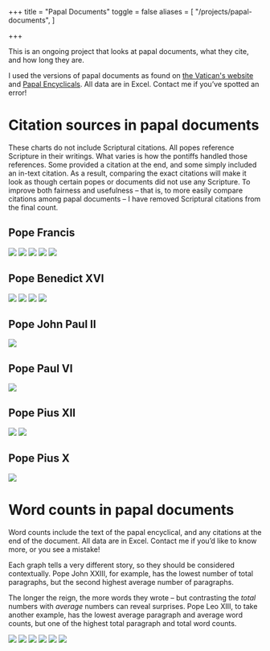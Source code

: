+++
title = "Papal Documents"
toggle = false
aliases = [
    "/projects/papal-documents",
]

+++

This is an ongoing project that looks at papal documents, what they cite, and how long they are. 

I used the versions of papal documents as found on [the Vatican's website](http://w2.vatican.va/content/vatican/en.html) and [Papal Encyclicals](http://www.papalencyclicals.net/). All data are in Excel. Contact me if you’ve spotted an error!

# Citation sources in papal documents

These charts do not include Scriptural citations. All popes reference Scripture in their writings. What varies is how the pontiffs handled those references. Some provided a citation at the end, and some simply included an in-text citation. As a result, comparing the exact citations will make it look as though certain popes or documents did not use any Scripture. To improve both fairness and usefulness – that is, to more easily compare citations among papal documents – I have removed Scriptural citations from the final count. 

## Pope Francis 

![](/uploads/pf-qa.png)
![](/uploads/pf-cvwithout-2.png)
![](/uploads/pf-gewithout.png)
![](/uploads/pf-lfwithout.png)
![](/uploads/pf-lswithout-1.png)

## Pope Benedict XVI

![](/uploads/b16-civwithout.png)
![](/uploads/b16-dcewithout.png)
![](/uploads/b16-scwithout-1.png)
![](/uploads/b16-sswithout-1.png)

## Pope John Paul II 

![](/uploads/jpii-fcwithout.png)

## Pope Paul VI 

![](/uploads/pvi-enwithout.png)

## Pope Pius XII 

![](/uploads/p12-mnwithout-1.png)
![](/uploads/p12-svwithout.png)

## Pope Pius X 

![](/uploads/p10-hawithout-1.png)

# Word counts in papal documents

Word counts include the text of the papal encyclical, and any citations at the end of the document. All data are in Excel. Contact me if you’d like to know more, or you see a mistake!

Each graph tells a very different story, so they should be considered contextually. Pope John XXIII, for example, has the lowest number of total paragraphs, but the second highest average number of paragraphs.

The longer the reign, the more words they wrote – but contrasting the _total_ numbers with _average_ numbers can reveal surprises. Pope Leo XIII, to take another example, has the lowest average paragraph and average word counts, but one of the highest total paragraph and total word counts.

![](/uploads/word-counts/total-word-count-by-year.png)
![](/uploads/word-counts/average-words-per-paragraph.png)
![](/uploads/word-counts/total-word-count.png)
![](/uploads/word-counts/total-paragraph-count.png)
![](/uploads/word-counts/average-word-count.png)
![](/uploads/word-counts/average-paragraph-count.png)

